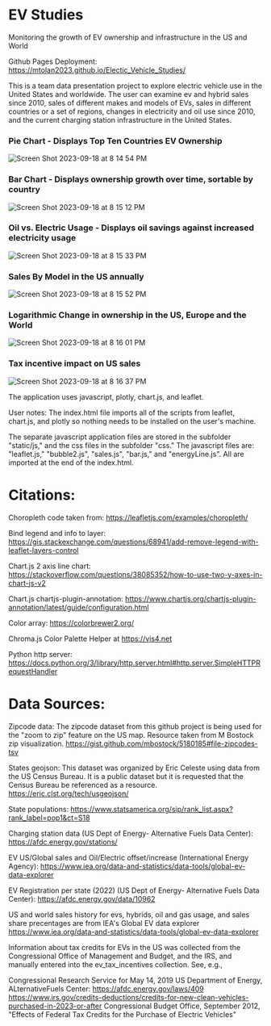 # EV Studies
Monitoring the growth of EV ownership and infrastructure in the US and World

Github Pages Deployment: https://mtolan2023.github.io/Electic_Vehicle_Studies/

This is a team data presentation project to explore electric vehicle use in the United States and worldwide. The user can examine ev and hybrid sales since 2010, sales of different makes and models of EVs, sales in different countries or a set of regions, changes in electricity and oil use since 2010, and the current charging station infrastructure in the United States.

### Pie Chart - Displays Top Ten Countries EV Ownership

![Screen Shot 2023-09-18 at 8 14 54 PM](https://github.com/mtolan2023/Electic_Vehicle_Studies/assets/123139216/a614873e-7846-44a7-b882-5e876be35382)

### Bar Chart - Displays ownership growth over time, sortable by country
![Screen Shot 2023-09-18 at 8 15 12 PM](https://github.com/mtolan2023/Electic_Vehicle_Studies/assets/123139216/cd96b84d-35fc-49bd-85a8-9cb5e686eb31)

### Oil vs. Electric Usage - Displays oil savings against increased electricity usage
![Screen Shot 2023-09-18 at 8 15 33 PM](https://github.com/mtolan2023/Electic_Vehicle_Studies/assets/123139216/6daa3800-ff1e-477d-8626-2890dd59853b)

### Sales By Model in the US annually
![Screen Shot 2023-09-18 at 8 15 52 PM](https://github.com/mtolan2023/Electic_Vehicle_Studies/assets/123139216/04d4ccfc-44ab-405e-bc0f-6a3ce1458ecc)

### Logarithmic Change in ownership in the US, Europe and the World
![Screen Shot 2023-09-18 at 8 16 01 PM](https://github.com/mtolan2023/Electic_Vehicle_Studies/assets/123139216/578b9b30-5a8d-4867-a3ea-baba85ad5150)

### Tax incentive impact on US sales
![Screen Shot 2023-09-18 at 8 16 37 PM](https://github.com/mtolan2023/Electic_Vehicle_Studies/assets/123139216/317c8831-384f-4436-8d98-60764915676b)


The application uses javascript, plotly, chart.js, and leaflet. 

User notes:
The index.html file imports all of the scripts from leaflet, chart.js, and plotly so nothing needs to be installed on the user's machine.

The separate javascript application files are stored in the subfolder "static/js," and the css files in the subfolder "css." The javascript files are: "leaflet.js," "bubble2.js", "sales.js", "bar.js," and "energyLine.js". All are imported at the end of the index.html.


# Citations:
Choropleth code taken from: https://leafletjs.com/examples/choropleth/

Bind legend and info to layer: https://gis.stackexchange.com/questions/68941/add-remove-legend-with-leaflet-layers-control

Chart.js 2 axis line chart: https://stackoverflow.com/questions/38085352/how-to-use-two-y-axes-in-chart-js-v2

Chart.js chartjs-plugin-annotation:
https://www.chartjs.org/chartjs-plugin-annotation/latest/guide/configuration.html

Color array: https://colorbrewer2.org/

Chroma.js Color Palette Helper at https://vis4.net

Python http server: https://docs.python.org/3/library/http.server.html#http.server.SimpleHTTPRequestHandler

# Data Sources:

Zipcode data: The zipcode dataset from this github project is being used for the "zoom to zip" feature on the US map. Resource taken from M Bostock zip visualization. https://gist.github.com/mbostock/5180185#file-zipcodes-tsv

States geojson: This dataset was organized by Eric Celeste using data from the US Census Bureau. It is a public dataset but it is requested that the Census Bureau be referenced as a resource. https://eric.clst.org/tech/usgeojson/

State populations: https://www.statsamerica.org/sip/rank_list.aspx?rank_label=pop1&ct=S18

Charging station data (US Dept of Energy- Alternative Fuels Data Center): https://afdc.energy.gov/stations/

EV US/Global sales and Oil/Electric offset/increase (International Energy Agency): https://www.iea.org/data-and-statistics/data-tools/global-ev-data-explorer

EV Registration per state (2022) (US Dept of Energy- Alternative Fuels Data Center): https://afdc.energy.gov/data/10962

US and world sales history for evs, hybrids, oil and gas usage, and sales share precentages are from IEA's Global EV data explorer https://www.iea.org/data-and-statistics/data-tools/global-ev-data-explorer

Information about tax credits for EVs in the US was collected from the Congressional Office of Management and Budget, and the IRS, and manually entered into the ev_tax_incentives collection. See, e.g.,

Congressional Research Service for May 14, 2019 US Department of Energy, ALternativeFuels Center: https://afdc.energy.gov/laws/409
https://www.irs.gov/credits-deductions/credits-for-new-clean-vehicles-purchased-in-2023-or-after Congressional Budget Office, September 2012, "Effects of Federal Tax Credits for the Purchase of Electric Vehicles"
